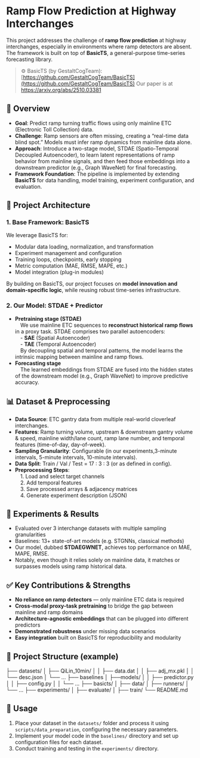 # Ramp Flow Prediction at Highway Interchanges
This project addresses the challenge of **ramp flow prediction** at highway interchanges, especially in environments where ramp detectors are absent. The framework is built on top of **BasicTS**, a general-purpose time-series forecasting library.  
> ⚙️ BasicTS (by GestaltCogTeam): [https://github.com/GestaltCogTeam/BasicTS](https://github.com/GestaltCogTeam/BasicTS)
> Our paper is at https://arxiv.org/abs/2510.03381
## 📌 Overview

- **Goal**: Predict ramp turning traffic flows using only mainline ETC (Electronic Toll Collection) data.  
- **Challenge**: Ramp sensors are often missing, creating a “real-time data blind spot.” Models must infer ramp dynamics from mainline data alone.  
- **Approach**: Introduce a two-stage model, STDAE (Spatio-Temporal Decoupled Autoencoder), to learn latent representations of ramp behavior from mainline signals, and then feed those embeddings into a downstream predictor (e.g., Graph WaveNet) for final forecasting.  
- **Framework Foundation**: The pipeline is implemented by extending **BasicTS** for data handling, model training, experiment configuration, and evaluation.  

## 🚀 Project Architecture

### 1. Base Framework: BasicTS  
We leverage BasicTS for:

- Modular data loading, normalization, and transformation  
- Experiment management and configuration  
- Training loops, checkpoints, early stopping  
- Metric computation (MAE, RMSE, MAPE, etc.)  
- Model integration (plug-in modules)  

By building on BasicTS, our project focuses on **model innovation and domain-specific logic**, while reusing robust time-series infrastructure.

### 2. Our Model: STDAE + Predictor  
- **Pretraining stage (STDAE)**  
  We use mainline ETC sequences to **reconstruct historical ramp flows** in a proxy task. STDAE comprises two parallel autoencoders:  
  - **SAE** (Spatial Autoencoder)  
  - **TAE** (Temporal Autoencoder)  
  By decoupling spatial and temporal patterns, the model learns the intrinsic mapping between mainline and ramp flows.  
- **Forecasting stage**  
  The learned embeddings from STDAE are fused into the hidden states of the downstream model (e.g., Graph WaveNet) to improve predictive accuracy.

## 📊 Dataset & Preprocessing

- **Data Source**: ETC gantry data from multiple real-world cloverleaf interchanges.  
- **Features**: Ramp turning volume, upstream & downstream gantry volume & speed, mainline width/lane count, ramp lane number, and temporal features (time-of-day, day-of-week).  
- **Sampling Granularity**: Configurable (in our experiments,3-minute intervals, 5-minute intervals, 10-minute intervals).  
- **Data Split**: Train / Val / Test = 17 : 3 : 3 (or as defined in config).  
- **Preprocessing Steps**:  
  1. Load and select target channels  
  2. Add temporal features  
  3. Save processed arrays & adjacency matrices  
  4. Generate experiment description (JSON)  

## 🧪 Experiments & Results

- Evaluated over 3 interchange datasets with multiple sampling granularities  
- Baselines: 13+ state-of-art models (e.g. STGNNs, classical methods)  
- Our model, dubbed **STDAEGWNET**, achieves top performance on MAE, MAPE, RMSE.  
- Notably, even though it relies solely on mainline data, it matches or surpasses models using ramp historical data.

## ✅ Key Contributions & Strengths

- **No reliance on ramp detectors** — only mainline ETC data is required  
- **Cross-modal proxy-task pretraining** to bridge the gap between mainline and ramp domains  
- **Architecture-agnostic embeddings** that can be plugged into different predictors  
- **Demonstrated robustness** under missing data scenarios  
- **Easy integration** built on BasicTS for reproducibility and modularity  

## 📂 Project Structure (example)
├── datasets/
│ ├── QiLin_10min/
│ │ ├── data.dat
│ │ ├── adj_mx.pkl
│ │ └── desc.json
│ └── …
├── baselines
│ ├──models/
│ │ ├── predictor.py
│ │ ├── config.py
│ │ └── …
├── basicts/
│ ├── data/
│ ├── runners/
│ └── ...
├── experiments/
│ ├── evaluate/
│ ├── train/
└── README.md
## 📌 Usage

1. Place your dataset in the `datasets/` folder and process it using `scripts/data_preparation`, configuring the necessary parameters.  
2. Implement your model code in the `baselines/` directory and set up configuration files for each dataset.  
3. Conduct training and testing in the `experiments/` directory.  

